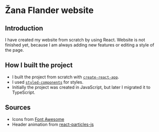 # Žana Flander website

## Introduction
I have created my website from scratch by using React. Website is not finished yet, because I am always adding new features or editing a style of the page.

## How I built the project
- I built the project from scratch with [`create-react-app`](https://github.com/facebook/create-react-app).
- I used [`styled-components`](https://www.styled-components.com/) for styles.
- Initially the project was created in JavaScript, but later I migrated it to TypeScript.

## Sources
- Icons from [Font Awesome](https://fontawesome.com/v4.7.0/icons/)
- Header animation from [react-particles-js](https://github.com/Wufe/react-particles-js)
